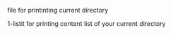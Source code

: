 file for printinting current directory

1-listit for printing content list of your current directory
